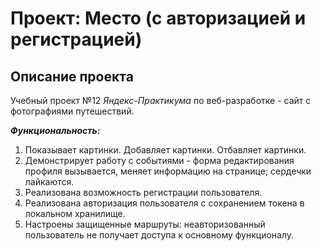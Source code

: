 
# Проект: Место (с авторизацией и регистрацией)
## Описание проекта
Учебный проект №12 *Яндекс-Практикума* по веб-разработке - сайт с фотографиями путешествий.  

**_Функциональность:_**  
1. Показывает картинки. Добавляет картинки. Отбавляет картинки.
2. Демонстрирует работу с событиями - форма редактирования профиля вызывается, меняет информацию на странице; сердечки лайкаются.
3. Реализована возможность регистрации пользователя.
4. Реализована авторизация пользователя с сохранением токена в локальном хранилище.
5. Настроены защищенные маршруты: неавторизованный пользователь не получает доступа к основному функционалу.
